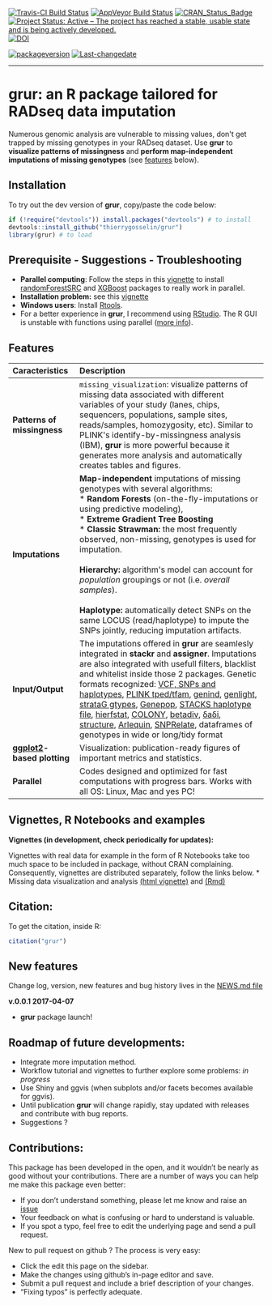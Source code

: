 [![Travis-CI Build Status](https://travis-ci.org/thierrygosselin/grur.svg?branch=master)](https://travis-ci.org/thierrygosselin/grur) [![AppVeyor Build Status](https://ci.appveyor.com/api/projects/status/github/thierrygosselin/grur?branch=master&svg=true)](https://ci.appveyor.com/project/thierrygosselin/grur) [![CRAN\_Status\_Badge](http://www.r-pkg.org/badges/version/grur)](http://cran.r-project.org/package=grur) [![Project Status: Active – The project has reached a stable, usable state and is being actively developed.](http://www.repostatus.org/badges/latest/active.svg)](http://www.repostatus.org/#active) [![DOI](https://zenodo.org/badge/14548/thierrygosselin/grur.svg)](https://zenodo.org/badge/latestdoi/14548/thierrygosselin/grur)

[![packageversion](https://img.shields.io/badge/Package%20version-0.0.1-orange.svg)](commits/master) [![Last-changedate](https://img.shields.io/badge/last%20change-2017--04--08-brightgreen.svg)](/commits/master)

------------------------------------------------------------------------

grur: an R package tailored for RADseq data imputation
======================================================

Numerous genomic analysis are vulnerable to missing values, don't get trapped by missing genotypes in your RADseq dataset. Use **grur** to **visualize patterns of missingness** and **perform map-independent imputations of missing genotypes** (see [features](https://github.com/thierrygosselin/grur#features) below).

Installation
------------

To try out the dev version of **grur**, copy/paste the code below:

``` r
if (!require("devtools")) install.packages("devtools") # to install
devtools::install_github("thierrygosselin/grur")
library(grur) # to load
```

Prerequisite - Suggestions - Troubleshooting
--------------------------------------------

-   **Parallel computing**: Follow the steps in this [vignette](https://github.com/thierrygosselin/grur/blob/master/vignettes/vignette_imputations_parallel.Rmd) to install [randomForestSRC](http://www.ccs.miami.edu/~hishwaran/rfsrc.html) and [XGBoost](https://github.com/dmlc/xgboost) packages to really work in parallel.
-   **Installation problem:** see this [vignette](https://github.com/thierrygosselin/stackr/blob/master/vignettes/vignette_installation_problems.Rmd)
-   **Windows users**: Install [Rtools](https://cran.r-project.org/bin/windows/Rtools/).
-   For a better experience in **grur**, I recommend using [RStudio](https://www.rstudio.com/products/rstudio/download/). The R GUI is unstable with functions using parallel ([more info](https://stat.ethz.ch/R-manual/R-devel/library/parallel/html/mclapply.html)).

Features
--------

<table style="width:100%;">
<colgroup>
<col width="26%" />
<col width="73%" />
</colgroup>
<thead>
<tr class="header">
<th align="left">Caracteristics</th>
<th align="left">Description</th>
</tr>
</thead>
<tbody>
<tr class="odd">
<td align="left"><strong>Patterns of missingness</strong></td>
<td align="left"><code>missing_visualization</code>: visualize patterns of missing data associated with different variables of your study (lanes, chips, sequencers, populations, sample sites, reads/samples, homozygosity, etc). Similar to PLINK's identify-by-missingness analysis (IBM), <strong>grur</strong> is more powerful because it generates more analysis and automatically creates tables and figures.</td>
</tr>
<tr class="even">
<td align="left"><strong>Imputations</strong></td>
<td align="left"><strong>Map-independent</strong> imputations of missing genotypes with several algorithms:<br> * <strong>Random Forests</strong> (on-the-fly-imputations or using predictive modeling),<br>* <strong>Extreme Gradient Tree Boosting</strong><br>* <strong>Classic Strawman: </strong> the most frequently observed, non-missing, genotypes is used for imputation.<br><br><strong>Hierarchy: </strong> algorithm's model can account for <em>population</em> groupings or not (i.e. <em>overall samples</em>).<br><br><strong>Haplotype: </strong> automatically detect SNPs on the same LOCUS (read/haplotype) to impute the SNPs jointly, reducing imputation artifacts.</td>
</tr>
<tr class="odd">
<td align="left"><strong>Input/Output</strong></td>
<td align="left">The imputations offered in <strong>grur</strong> are seamlesly integrated in <strong>stackr</strong> and <strong>assigner</strong>. Imputations are also integrated with usefull filters, blacklist and whitelist inside those 2 packages. Genetic formats recognized: <a href="https://samtools.github.io/hts-specs/">VCF, SNPs and haplotypes</a>, <a href="http://pngu.mgh.harvard.edu/~purcell/plink/data.shtml#tr">PLINK tped/tfam</a>, <a href="https://github.com/thibautjombart/adegenet">genind</a>, <a href="https://github.com/thibautjombart/adegenet">genlight</a>, <a href="https://github.com/EricArcher/strataG">strataG gtypes</a>, <a href="http://genepop.curtin.edu.au">Genepop</a>, <a href="http://catchenlab.life.illinois.edu/stacks/">STACKS haplotype file</a>, <a href="https://github.com/jgx65/hierfstat">hierfstat</a>, <a href="https://www.zsl.org/science/software/colony">COLONY</a>, <a href="http://adn.biol.umontreal.ca/~numericalecology/Rcode/">betadiv</a>, <a href="http://gutengroup.mcb.arizona.edu/software/">δaδi</a>, <a href="http://pritchardlab.stanford.edu/structure.html">structure</a>, <a href="http://cmpg.unibe.ch/software/arlequin35/">Arlequin</a>, <a href="https://github.com/zhengxwen/SNPRelate">SNPRelate</a>, dataframes of genotypes in wide or long/tidy format</td>
</tr>
<tr class="even">
<td align="left"><strong><a href="http://ggplot2.org">ggplot2</a>-based plotting</strong></td>
<td align="left">Visualization: publication-ready figures of important metrics and statistics.</td>
</tr>
<tr class="odd">
<td align="left"><strong>Parallel</strong></td>
<td align="left">Codes designed and optimized for fast computations with progress bars. Works with all OS: Linux, Mac and yes PC!</td>
</tr>
</tbody>
</table>

Vignettes, R Notebooks and examples
-----------------------------------

**Vignettes (in development, check periodically for updates):**

Vignettes with real data for example in the form of R Notebooks take too much space to be included in package, without CRAN complaining. Consequently, vignettes are distributed separately, follow the links below. \* Missing data visualization and analysis [(html vignette)](https://www.dropbox.com/s/4zf032g6yjatj0a/vignette_missing_data_analysis.nb.html?dl=0) and [(Rmd)](https://www.dropbox.com/s/5fxw2h9w1l1j391/vignette_missing_data_analysis.Rmd?dl=0)

Citation:
---------

To get the citation, inside R:

``` r
citation("grur")
```

New features
------------

Change log, version, new features and bug history lives in the [NEWS.md file](https://github.com/thierrygosselin/grur/blob/master/NEWS.md)

**v.0.0.1 2017-04-07**

-   **grur** package launch!

Roadmap of future developments:
-------------------------------

-   Integrate more imputation method.
-   Workflow tutorial and vignettes to further explore some problems: *in progress*
-   Use Shiny and ggvis (when subplots and/or facets becomes available for ggvis).
-   Until publication **grur** will change rapidly, stay updated with releases and contribute with bug reports.
-   Suggestions ?

Contributions:
--------------

This package has been developed in the open, and it wouldn’t be nearly as good without your contributions. There are a number of ways you can help me make this package even better:

-   If you don’t understand something, please let me know and raise an [issue](https://github.com/thierrygosselin/grur/issues)
-   Your feedback on what is confusing or hard to understand is valuable.
-   If you spot a typo, feel free to edit the underlying page and send a pull request.

New to pull request on github ? The process is very easy:

-   Click the edit this page on the sidebar.
-   Make the changes using github’s in-page editor and save.
-   Submit a pull request and include a brief description of your changes.
-   “Fixing typos” is perfectly adequate.
